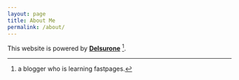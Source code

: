 ```yaml
---
layout: page
title: About Me
permalink: /about/
---
```


This website is powered by **[Delsurone](https://hs61999.github.io/delsurone/)** [^1].



[^1]:a blogger who is learning fastpages.
